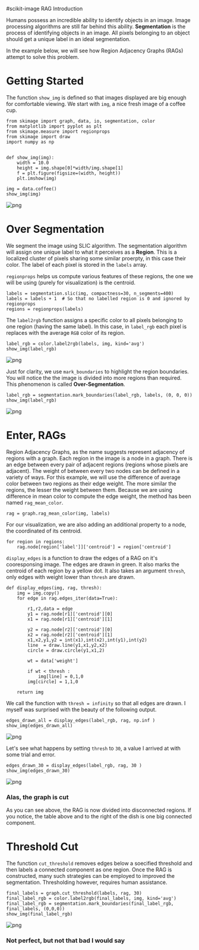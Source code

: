 
#scikit-image RAG Introduction

Humans possess an incredible ability to identify objects in an image. Image
processing algorithms are still far behind this ability. **Segmentation** is the
process of identifying objects in an image. All pixels belonging to an object
should get a unique label in an ideal segmentation.

In the example below, we will see how Region Adjacency Graphs (RAGs) attempt to
solve this problem.


# Getting Started
The function `show_img` is defined so that images displayed are big enough for
comfortable viewing. We start with `img`, a nice fresh image of a coffee cup.


    from skimage import graph, data, io, segmentation, color
    from matplotlib import pyplot as plt
    from skimage.measure import regionprops
    from skimage import draw
    import numpy as np
    
    
    def show_img(img):
        width = 10.0
        height = img.shape[0]*width/img.shape[1]
        f = plt.figure(figsize=(width, height))
        plt.imshow(img)
    
    img = data.coffee()
    show_img(img)


![png](rag_demo_files/rag_demo_2_0.png)


# Over Segmentation
We segment the image using SLIC algorithm. The segmentation algorithm will
assign one unique label to what it perceives as a **Region**. This is a
localized cluster of pixels sharing some similar proerpty, in this case their
color. The label of each pixel is stored in the `labels` array.

`regionprops` helps us compute various features of these regions, the one we
will be using (purely for visualization) is the centroid.


    labels = segmentation.slic(img, compactness=30, n_segments=400)
    labels = labels + 1  # So that no labelled region is 0 and ignored by regionprops
    regions = regionprops(labels)


The `label2rgb` function assigns a specific color to all pixels belonging to one
region (having the same label). In this case, in `label_rgb` each pixel is
replaces with the average `RGB` color of its region.


    label_rgb = color.label2rgb(labels, img, kind='avg')
    show_img(label_rgb)



![png](rag_demo_files/rag_demo_6_0.png)


Just for clarity, we use `mark_boundaries` to highlight the region boundaries.
You will notice the the image is divided into more regions than required. This
phenomenon is called **Over-Segmentation**.


    label_rgb = segmentation.mark_boundaries(label_rgb, labels, (0, 0, 0))
    show_img(label_rgb)


![png](rag_demo_files/rag_demo_8_0.png)


# Enter, RAGs

Region Adjacency Graphs, as the name suggests represent adjacency of regions
with a graph. Each region in the image is a node in a graph. There is an edge
between every pair of adjacent regions (regions whose pixels are adjacent). The
weight of between every two nodes can be defined in a variety of ways. For this
example, we will use the difference of average color between two regions as
their edge weight. The more similar the regions, the lesser the weight between
them. Because we are using difference in mean color to compute the edge weight,
the method has been named `rag_mean_color`.


    rag = graph.rag_mean_color(img, labels)

For our visualization, we are also adding an additional property to a node, the
coordinated of its centroid.


    for region in regions:
        rag.node[region['label']]['centroid'] = region['centroid']

`display_edges` is a function to draw the edges of a RAG on it's cooresponsing
image. The edges are drawn in green. It also marks the centroid of each region
by a yellow dot. It also takes an argument `thresh`, only edges with weight
lower than `thresh` are drawn.


    def display_edges(img, rag, thresh):
        img = img.copy()
        for edge in rag.edges_iter(data=True):
    
            r1,r2,data = edge
            y1 = rag.node[r1]['centroid'][0]
            x1 = rag.node[r1]['centroid'][1]
    
            y2 = rag.node[r2]['centroid'][0]
            x2 = rag.node[r2]['centroid'][1]
            x1,x2,y1,y2 = int(x1),int(x2),int(y1),int(y2)
            line  = draw.line(y1,x1,y2,x2)
            circle = draw.circle(y1,x1,2)
    
            wt = data['weight']
            
            if wt < thresh :
                img[line] = 0,1,0
            img[circle] = 1,1,0
    
        return img

We call the function with `thresh = infinity` so that all edges are drawn. I
myself was surprised with the beauty of the following output.


    edges_drawn_all = display_edges(label_rgb, rag, np.inf )
    show_img(edges_drawn_all)


![png](rag_demo_files/rag_demo_16_0.png)


Let's see what happens by setting `thresh` to `30`, a value I arrived at with
some trial and error.


    edges_drawn_30 = display_edges(label_rgb, rag, 30 )
    show_img(edges_drawn_30)



![png](rag_demo_files/rag_demo_18_0.png)


### Alas, the graph is cut

As you can see above, the RAG is now divided into disconnected regions. If you
notice, the table above and to the right of the dish is one big connected
component.

# Threshold Cut

The function `cut_threshold` removes edges below a soecified threshold and then
labels a connected component as one region. Once the RAG is constructed, many
such strategies can be employed to improved the segmentation. Thresholding
however, requires human assistance.


    final_labels = graph.cut_threshold(labels, rag, 30)
    final_label_rgb = color.label2rgb(final_labels, img, kind='avg')
    final_label_rgb = segmentation.mark_boundaries(final_label_rgb, final_labels, (0,0,0))
    show_img(final_label_rgb)


![png](rag_demo_files/rag_demo_22_0.png)


### Not perfect, but not that bad I would say


    

